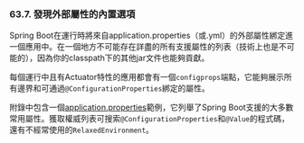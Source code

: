 
### 63.7. 發現外部屬性的內置選項

Spring Boot在運行時將來自application.properties（或.yml）的外部屬性綁定進一個應用中。在一個地方不可能存在詳盡的所有支援屬性的列表（技術上也是不可能的），因為你的classpath下的其他jar文件也能夠貢獻。

每個運行中且有Actuator特性的應用都會有一個`configprops`端點，它能夠展示所有邊界和可通過`@ConfigurationProperties`綁定的屬性。

附錄中包含一個[application.properties](http://docs.spring.io/spring-boot/docs/current-SNAPSHOT/reference/htmlsingle/#common-application-properties)範例，它列舉了Spring Boot支援的大多數常用屬性。獲取權威列表可搜索`@ConfigurationProperties`和`@Value`的程式碼，還有不經常使用的`RelaxedEnvironment`。
